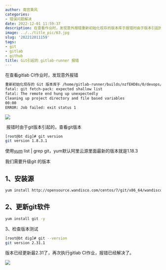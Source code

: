 ```yaml
---
author: 南宫乘风
categories:
- 错误问题解决
date: 2022-12-01 11:59:37
description: 在查看作业时，发现意外报错重新初始化现存的版本库于报错时由于版本引起的，查看版本使用，默认阿里云源里面最新的版本就是我们需要升级的版本、安装源、更新软件、检查版本测试版本已经更新最了，再次执行作业，报。。。。。。。
image: ../../title_pic/63.jpg
slug: '202212011159'
tags:
- git
- gitlab
- github
title: Git引起的 gitlab-runner 报错
---
```


<!--more-->

在查看gitlab CI作业时，发现意外报错

```bash
重新初始化现存的 Git 版本库于 /home/gitlab-runner/builds/nzfEHD8s/0/devops/dig/.git/
fatal: git fetch-pack: expected shallow list
fatal: The remote end hung up unexpectedly
Cleaning up project directory and file based variables
00:00
ERROR: Job failed: exit status 1
```

![](../../image/9e1bb93b2a564c38aa009350b889c13c.png)

 报错时由于git版本引起的，查看git版本

```bash
[root@bt dig]# git version
git version 1.8.3.1
```

使用[yum](https://so.csdn.net/so/search?q=yum&spm=1001.2101.3001.7020 "yum") list | grep git，yum默认阿里云源里面最新的版本就是1.18.3 

我们需要升级git 的版本

## 1、安装源

```bash
yum install http://opensource.wandisco.com/centos/7/git/x86_64/wandisco-git-release-7-2.noarch.rpm
```

## 2、更新git软件

```bash
yum install git -y
```

3、检查版本测试

```bash
[root@bt dig]# git --version
git version 2.31.1
```

版本已经更新最2.31了，再次执行gitlab CI作业，报错已经解决了。

![](../../image/d7e780b3bf9345d0b8c736b14cad3b8a.png)